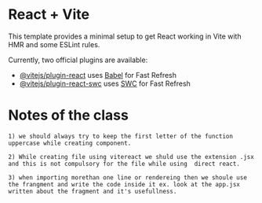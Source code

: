# React + Vite

This template provides a minimal setup to get React working in Vite with HMR and some ESLint rules.

Currently, two official plugins are available:

- [@vitejs/plugin-react](https://github.com/vitejs/vite-plugin-react/blob/main/packages/plugin-react/README.md) uses [Babel](https://babeljs.io/) for Fast Refresh
- [@vitejs/plugin-react-swc](https://github.com/vitejs/vite-plugin-react-swc) uses [SWC](https://swc.rs/) for Fast Refresh


# Notes of the class 
```
1) we should always try to keep the first letter of the function uppercase while creating component. 
```
```
2) While creating file using vitereact we shuld use the extension .jsx and this is not compulsory for the file while using  direct react. 
```
```
3) when importing morethan one line or rendereing then we shoule use the frangment and write the code inside it ex. look at the app.jsx written about the fragment and it's usefullness.
```
